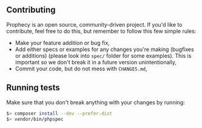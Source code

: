 Contributing
------------

Prophecy is an open source, community-driven project. If you'd like to contribute,
feel free to do this, but remember to follow this few simple rules:

- Make your feature addition or bug fix,
- Add either specs or examples for any changes you're making (bugfixes or additions)
  (please look into `spec/` folder for some examples). This is important so we don't break
  it in a future version unintentionally,
- Commit your code, but do not mess with `CHANGES.md`,

Running tests
-------------

Make sure that you don't break anything with your changes by running:

```bash
$> composer install --dev --prefer-dist
$> vendor/bin/phpspec
```

